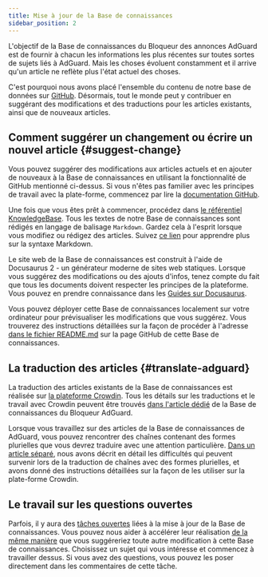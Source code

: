 ```yaml
---
title: Mise à jour de la Base de connaissances
sidebar_position: 2
---
```


L'objectif de la Base de connaissances du Bloqueur des annonces AdGuard est de fournir à chacun les informations les plus récentes sur toutes sortes de sujets liés à AdGuard. Mais les choses évoluent constamment et il arrive qu'un article ne reflète plus l'état actuel des choses.

C'est pourquoi nous avons placé l'ensemble du contenu de notre base de données sur [GitHub](https://github.com/AdguardTeam/KnowledgeBase). Désormais, tout le monde peut y contribuer en suggérant des modifications et des traductions pour les articles existants, ainsi que de nouveaux articles.

## Comment suggérer un changement ou écrire un nouvel article {#suggest-change}

Vous pouvez suggérer des modifications aux articles actuels et en ajouter de nouveaux à la Base de connaissances en utilisant la fonctionnalité de GitHub mentionné ci-dessus. Si vous n'êtes pas familier avec les principes de travail avec la plate-forme, commencez par lire la [documentation GitHub](https://docs.github.com/en).

Une fois que vous êtes prêt à commencer, procédez dans [le référentiel KnowledgeBase](https://github.com/AdguardTeam/KnowledgeBase). Tous les textes de notre Base de connaissances sont rédigés en langage de balisage `Markdown`. Gardez cela à l'esprit lorsque vous modifiez ou rédigez des articles. Suivez [ce lien](https://docs.github.com/en/get-started/writing-on-github/getting-started-with-writing-and-formatting-on-github/basic-writing-and-formatting-syntax) pour apprendre plus sur la syntaxe Markdown.

Le site web de la Base de connaissances est construit à l'aide de Docusaurus 2 - un générateur moderne de sites web statiques. Lorsque vous suggérez des modifications ou des ajouts d'infos, tenez compte du fait que tous les documents doivent respecter les principes de la plateforme. Vous pouvez en prendre connaissance dans les [Guides sur Docusaurus](https://docusaurus.io/docs/category/guides).

Vous pouvez déployer cette Base de connaissances localement sur votre ordinateur pour prévisualiser les modifications que vous suggérez. Vous trouverez des instructions détaillées sur la façon de procéder à l'adresse [dans le fichier README.md](https://github.com/AdguardTeam/KnowledgeBase#readme) sur la page GitHub de cette Base de connaissances.

## La traduction des articles {#translate-adguard}

La traduction des articles existants de la Base de connaissances est réalisée sur [la plateforme Crowdin](https://crowdin.com/profile/adguard). Tous les détails sur les traductions et le travail avec Crowdin peuvent être trouvés [dans l'article dédié](../translate/guidelines) de la Base de connaissances du Bloqueur AdGuard.

Lorsque vous travaillez sur des articles de la Base de connaissances de AdGuard, vous pouvez rencontrer des chaînes contenant des formes plurielles que vous devrez traduire avec une attention particulière. [Dans un article séparé](../translate/plural-forms), nous avons décrit en détail les difficultés qui peuvent survenir lors de la traduction de chaînes avec des formes plurielles, et avons donné des instructions détaillées sur la façon de les utiliser sur la plate-forme Crowdin.

## Le travail sur les questions ouvertes

Parfois, il y aura des [tâches ouvertes](https://github.com/AdguardTeam/KnowledgeBase/issues) liées à la mise à jour de la Base de connaissances. Vous pouvez nous aider à accélérer leur réalisation [de la même manière](#suggest-change) que vous suggéreriez toute autre modification à cette Base de connaissances. Choisissez un sujet qui vous intéresse et commencez à travailler dessus. Si vous avez des questions, vous pouvez les poser directement dans les commentaires de cette tâche.
